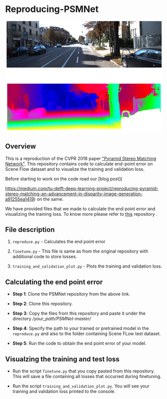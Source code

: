 # Reproducing-PSMNet

![banner](pics/banner.PNG) 

## Overview
This is a reproduction of the CVPR 2018 paper ["Pyramid Stereo Matching Network"](https://arxiv.org/abs/1803.08669). This repository contains code to calculate end-point error on Scene Flow dataset and to visualize the training and validation loss.

Before starting to work on the code read our [blog post](

https://medium.com/tu-delft-deep-learning-project/reproducing-pyramid-stereo-matching-an-advancement-in-disparity-image-generation-a91255ea1419) on the same. 


We have provided files that we made to calculate the end point error and visualizing the training loss. 
To know more please refer to [this](https://github.com/JiaRenChang/PSMNet) repository .


## File description


1. `reproduce.py`                    - Calculates the end point error

2. `finetune.py`                     - This file is same as from the original repository with additional code to store losses.

3. `training_and_validation_plot.py` - Plots the training and validation loss.




## Calculating the end point error



* **Step 1**: 
Clone the PSMNet repository from the above link. 


* **Step 2**:
 Clone this repository.


* **Step 3**:
 Copy the files from this repository and paste it under the directory */your_path/PSMNet-master/*


* **Step 4**:
 Specify the path to your trained or pretrained model in the `reproduce.py` and also to the folder containing Scene FLow test dataset.


* **Step 5**:
 Run the code to obtain the end point error of your model.



##  Visualzing the training and test loss


* Run the script `finetune.py` that you copy pasted from this repository. This will save a file containing all losses that occurred during finetuning.


* Run the script `training_and_validation_plot.py`. You will see your training and validation loss printed to the console.

